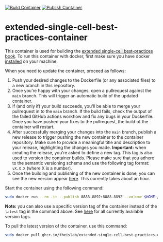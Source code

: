[![Build Container](https://github.com/theislab/extended-single-cell-best-practices-container/actions/workflows/build_container.yml/badge.svg)](https://github.com/theislab/extended-single-cell-best-practices-container/actions/workflows/build_container.yml)
[![Publish Container](https://github.com/theislab/extended-single-cell-best-practices-container/actions/workflows/publish_container.yml/badge.svg)](https://github.com/theislab/extended-single-cell-best-practices-container/actions/workflows/publish_container.yml)

# extended-single-cell-best-practices-container

This container is used for building the [extended single-cell best-practices book](https://github.com/theislab/extended-single-cell-best-practices).
To run this container with docker, first make sure you have docker [installed](https://docs.docker.com/get-docker/) on your machine.

When you need to update the container, proceed as follows:

1. Push your desired changes to the Dockerfile (or any associated files) to a new branch in this repository.
2. Once you're happy with your changes, open a pullrequest against the `main` branch. This will trigger an automatic build of the updated container.
3. If (and only if) your build succeeds, you'll be able to merge your pullrequest in to the `main` branch. If the build fails, check the output of the failed GitHub actions workflow and fix any bugs in your Dockerfile. Once you have pushed your fixes to the pullrequest, the build of the container will restart.
4. After successfully merging your changes into the `main` branch, publish a new release to trigger pushing the new container to the container repository. Make sure to provide a meaningful title and description to your release, highlighting the changes you made. **Important:** when creating the release, you're asked to define a new tag. This tag is also used to version the container builds. Please make sure that you adhere to the semantic versioning schema and use the following tag format: `vX.X.X` (where X is a number).
5. Once the building and publishing of the new container is done, you can see the new version appear [here](https://github.com/theislab/extended-single-cell-best-practices-container/pkgs/container/extended-single-cell-best-practices-container/versions). This currently takes about an hour.

Start the container using the following command:
```bash
sudo docker run --rm -it --publish 8888-8892:8888-8892 --volume $HOME:/root/host_home --workdir /root ghcr.io/theislab/extended-single-cell-best-practices-container:latest /bin/bash
```
**Note:** you can also use a specific version tag of the container instead of the `latest` tag in the command above. See [here](https://github.com/theislab/extended-single-cell-best-practices-container/pkgs/container/extended-single-cell-best-practices-container/versions) for all currently available version tags.

To pull the latest version of the container, use this command:
```bash
sudo docker pull ghcr.io/theislab/extended-single-cell-best-practices-container:latest
```